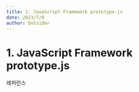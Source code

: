 ```yaml
---
title: 1. JavaScript Framework prototype.js
date: 2023/7/8
author: Outsider
---
```


# 1. JavaScript Framework prototype.js

레퍼런스
